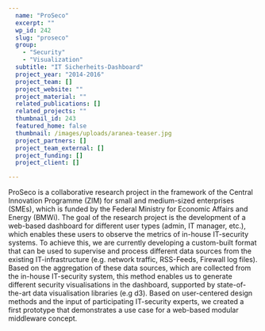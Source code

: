 ```yaml
---
  name: "ProSeco"
  excerpt: ""
  wp_id: 242
  slug: "proseco"
  group: 
    - "Security"
    - "Visualization"
  subtitle: "IT Sicherheits-Dashboard"
  project_year: "2014-2016"
  project_team: []
  project_website: ""
  project_material: ""
  related_publications: []
  related_projects: ""
  thumbnail_id: 243
  featured_home: false
  thumbnail: /images/uploads/aranea-teaser.jpg
  project_partners: []
  project_team_external: []
  project_funding: []
  project_client: []

---
```

ProSeco is a collaborative research project in the framework of the Central Innovation Programme (ZIM) for small and medium-sized enterprises (SMEs), which is funded by the Federal Ministry for Economic Affairs and Energy (BMWi). The goal of the research project is the development of a web-based dashboard for different user types (admin, IT manager, etc.), which enables these users to observe the metrics of in-house IT-security systems. To achieve this, we are currently developing a custom-built format that can be used to supervise and process different data sources from the existing IT-infrastructure (e.g. network traffic, RSS-Feeds, Firewall log files). Based on the aggregation of these data sources, which are collected from the in-house IT-security system, this method enables us to generate different security visualisations in the dashboard, supported by state-of-the-art data visualisation libraries (e.g d3). Based on user-centered design methods and the input of participating IT-security experts, we created a first prototype that demonstrates a use case for a web-based modular middleware concept.